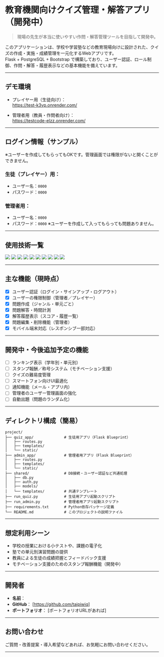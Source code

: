 # 教育機関向けクイズ管理・解答アプリ（開発中）
> 現場の先生が本当に使いやすい作問・解答管理ツールを目指して開発中。

このアプリケーションは、学校や学習塾などの教育現場向けに設計された、クイズの作成・実施・成績管理を一元化するWebアプリです。  
Flask + PostgreSQL + Bootstrap で構築しており、ユーザー認証、ロール制御、作問・解答・履歴表示などの基本機能を備えています。

---

## デモ環境

- プレイヤー用（生徒向け）：  
  https://test-k3vp.onrender.com/

- 管理者用（教員・作問者向け）：  
  https://testcode-elzz.onrender.com/

---

## ログイン情報（サンプル）

※ユーザーを作成してもらってもOKです。管理画面では権限がないと開くことができません。

### 生徒（プレイヤー）用：
- ユーザー名：`0000`  
- パスワード：`0000`

### 管理者用：
- ユーザー名：`0000`  
- パスワード：`0000`  ※ユーザーを作成して入ってもらっても問題ありません。

---

## 使用技術一覧

<p style="display: inline">
  <!-- フロントエンド -->
  <img src="https://img.shields.io/badge/HTML5-E34F26?logo=html5&logoColor=white&style=for-the-badge">
  <img src="https://img.shields.io/badge/CSS3-1572B6?logo=css3&logoColor=white&style=for-the-badge">
  <img src="https://img.shields.io/badge/Bootstrap-7952B3?logo=bootstrap&logoColor=white&style=for-the-badge">
  <!-- バックエンド -->
  <img src="https://img.shields.io/badge/Python-3776AB?logo=python&logoColor=white&style=for-the-badge">
  <img src="https://img.shields.io/badge/Flask-000000?logo=flask&logoColor=white&style=for-the-badge">
  <img src="https://img.shields.io/badge/Flask--Login-000000?style=for-the-badge&logo=lock&logoColor=white">
  <img src="https://img.shields.io/badge/Werkzeug-308446?style=for-the-badge&logo=werkzeug&logoColor=white">
  <img src="https://img.shields.io/badge/PostgreSQL-336791?logo=postgresql&logoColor=white&style=for-the-badge">
  <!-- デプロイ・インフラ -->
  <img src="https://img.shields.io/badge/Render-46E3B7?style=for-the-badge&logo=render&logoColor=white">
  <img src="https://img.shields.io/badge/GitHub-181717?logo=github&style=for-the-badge&logoColor=white">
</p>

---

## 主な機能（現時点）

- [x] ユーザー認証（ログイン・サインアップ・ログアウト）
- [x] ユーザーの権限制御（管理者／プレイヤー）
- [x] 問題作成（ジャンル・単元ごと）
- [x] 問題解答・時間計測
- [x] 解答履歴表示（スコア・履歴一覧）
- [x] 問題編集・削除機能（管理者）
- [x] モバイル端末対応（レスポンシブ一部対応）

---

## 開発中・今後追加予定の機能

- [ ] ランキング表示（学年別・単元別）
- [ ] スタンプ報酬／称号システム（モチベーション支援）
- [ ] クイズの難易度管理
- [ ] スマートフォン向けUI最適化
- [ ] 通知機能（メール・アプリ内）
- [ ] 管理者のユーザー管理画面の強化
- [ ] 自動出題（問題のランダム化）

---

## ディレクトリ構成（簡易）

```
project/
├── quiz_app/              # 生徒用アプリ（Flask Blueprint）
│   ├── routes.py
│   ├── templates/
│   └── static/
├── admin_app/             # 管理者用アプリ（Flask Blueprint）
│   ├── routes.py
│   ├── templates/
│   └── static/
├── shared/                # DB接続・ユーザー認証など共通処理
│   ├── db.py
│   ├── auth.py
│   ├── models/
│   └── templates/         # 共通テンプレート
├── run_quiz.py            # 生徒用アプリ起動スクリプト
├── run_admin.py           # 管理者用アプリ起動スクリプト
├── requirements.txt       # Python依存パッケージ定義
└── README.md              # このプロジェクトの説明ファイル

```

---

## 想定利用シーン

- 学校の授業における小テストや、課題の電子化
- 塾での単元別演習問題の提供
- 教員による生徒の成績把握とフィードバック支援
- モチベーション支援のためのスタンプ報酬機能（開発中）

---

## 開発者

- **名前**：  
- **GitHub**： [https://github.com/taipiwiq]  
- **ポートフォリオ**： [ポートフォリオURLがあれば]

---

## お問い合わせ

ご質問・改善提案・導入希望などあれば、お気軽にお問い合わせください。

---



